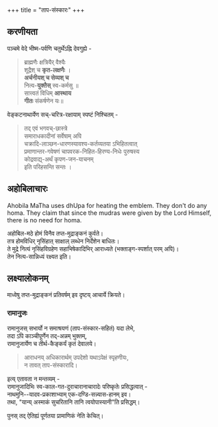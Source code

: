 +++
title = "ताप-संस्कारः"
+++
## करणीयता
पञ्चमे वेदे भीष्म-पर्वणि चतुर्थेऽह्नि देवगुह्ये -

> ब्राह्मणैः क्षत्रियैर् वैश्यैः  
शूद्रैश् च **कृत-लक्षणैः** ।  
**अर्चनीयश् च सेव्यश् च**  
नित्य-**युक्तैस्** स्व-कर्मसु ॥  
सात्त्वतं विधिम् **आस्थाय**  
**गीतः** संकर्षणेन यः॥

वेङ्कटनाथार्येण सच्-चरित्र-रक्षायाम् स्पष्टं निश्चितम् -

> तद् एवं भगवच्-छास्त्रे  
समाराधकादीनां सर्वेषाम् अपि  
चक्रादि-लाञ्छन-धारणस्यावश्य-कर्तव्यतया ऽभिहितत्वात्  
प्रमाणान्तर-गवेषणं चापवरक-निहित-हिरण्य-निधेः पुरुषस्य  
कोद्रवाद्य्-अर्थं कृपण-जन-याचनम्  
इति परिहसन्ति सन्तः ।

## अहोबिलाचारः
Ahobila MaTha uses dhUpa for heating the emblem. They don't do any homa. They claim that since the mudras were given by the Lord Himself, there is no need for homa.

अहोबिल-मठे होमं विनैव तप्त-मुद्राङ्कनं कुर्वते।  
तत्र होमविधिर् नृसिंहात् साक्षाल् लब्धेन निर्देशेन बाधितः।  
ते मुद्रे नित्यं नृसिंहविग्रहेण सहाभिषेकादिभिर् आराध्यते (भक्ताङ्ग-स्पर्शात् परम् अपि)।  
तेन नित्य-सान्निध्यं रक्ष्यत इति।

## लक्ष्यालोकनम्
माध्वेषु तप्त-मुद्राङ्कनं प्रतिवर्षम् इव दृष्टय् आचार्ये क्रियते। 

### रामानुजः
रामानुजस् सभार्यो न समाश्रयणं (ताप-संस्कार-सहितं) यदा लेभे,  
तदा ऽपि काञ्चीपूर्णेन तद्-अन्नम् भुक्तम्,  
रामानुजार्येण च तीर्थ-कैङ्कर्यं कृतं देवालये। 

> आराधनय् अधिकारार्थम् उपदेशो यथाऽपेक्षं स्पृहणीयः,  
न तावत् ताप-संस्कारादि।  

इत्य् एतावता न मन्तव्यम् -  
रामानुजादिभिः स्व-काल-गत-दुराचारानाचारादेः परिष्कृतेः प्रसिद्धत्वात्  -  
नाथमुनि--यादव-प्रकाशाभ्याम् एक-दण्डि-सन्न्यास-हानम् इव।  
तथा, "यान्य् अस्माकं सुचरितानि तानि त्वयोपास्यानी"ति प्रसिद्धम्। 

पुनस् तद् ऐतिह्यं पूर्णतया प्रामाणिकं नेति केचित्। 
